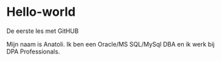 # Hello-world
De eerste les met GitHUB

Mijn naam is Anatoli. 
Ik ben een Oracle/MS SQL/MySql DBA en ik werk bij DPA Professionals.
